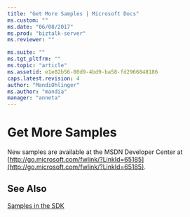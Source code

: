 ```yaml
---
title: "Get More Samples | Microsoft Docs"
ms.custom: ""
ms.date: "06/08/2017"
ms.prod: "biztalk-server"
ms.reviewer: ""

ms.suite: ""
ms.tgt_pltfrm: ""
ms.topic: "article"
ms.assetid: e1e82b56-00d9-4bd9-ba58-fd2966848186
caps.latest.revision: 4
author: "MandiOhlinger"
ms.author: "mandia"
manager: "anneta"
---
```

# Get More Samples
New samples are available at the MSDN Developer Center at [http://go.microsoft.com/fwlink/?LinkId=65185](http://go.microsoft.com/fwlink/?LinkId=65185).  
  
## See Also  
 [Samples in the SDK](../core/samples-in-the-sdk.md)